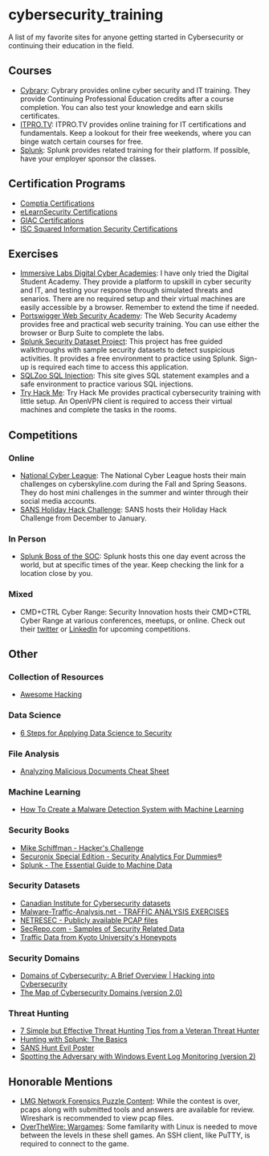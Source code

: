 # cybersecurity_training
A list of my favorite sites for anyone getting started in Cybersecurity or continuing their education in the field. 

## Courses
* [Cybrary](https://www.cybrary.it/): Cybrary provides online cyber security and IT training. They provide Continuing Professional Education credits after a course completion. You can also test your knowledge and earn skills certificates. 
* [ITPRO.TV](https://www.itpro.tv/): ITPRO.TV provides online training for IT certifications and fundamentals. Keep a lookout for their free weekends, where you can binge watch certain courses for free.
* [Splunk](https://www.splunk.com/en_us/training.html): Splunk provides related training for their platform. If possible, have your employer sponsor the classes. 

## Certification Programs
* [Comptia Certifications](https://certification.comptia.org/certifications)
* [eLearnSecurity Certifications](https://www.elearnsecurity.com/certification/)
* [GIAC Certifications](https://www.giac.org/)
* [ISC Squared Information Security Certifications](https://www.isc2.org/Certifications)

## Exercises
* [Immersive Labs Digital Cyber Academies](https://www.immersivelabs.com/digital-cyber-academies/): I have only tried the Digital Student Academy. They provide a platform to upskill in cyber security and IT, and testing your response through simulated threats and senarios. There are no required setup and their virtual machines are easily accessible by a browser. Remember to extend the time if needed. 
* [Portswigger Web Security Academy](https://portswigger.net/web-security): The Web Security Academy provides free and practical web security training. You can use either the browser or Burp Suite to complete the labs.  
* [Splunk Security Dataset Project](https://live.splunk.com/splunk-security-dataset-project): This project has free guided walkthroughs with sample security datasets to detect suspicious activities. It provides a free environment to practice using Splunk. Sign-up is required each time to access this application.
* [SQLZoo SQL Injection](https://zh.sqlzoo.net/hack/): This site gives SQL statement examples and a safe environment to practice various SQL injections.
* [Try Hack Me](https://www.tryhackme.com): Try Hack Me provides practical cybersecurity training with little setup. An OpenVPN client is required to access their virtual machines and complete the tasks in the rooms. 


## Competitions
### Online
* [National Cyber League](https://www.nationalcyberleague.org): The National Cyber League hosts their main challenges on cyberskyline.com during the Fall and Spring Seasons. They do host mini challenges in the summer and winter through their social media accounts. 
* [SANS Holiday Hack Challenge](https://www.holidayhackchallenge.com/past-challenges/): SANS hosts their Holiday Hack Challenge from December to January. 
### In Person
* [Splunk Boss of the SOC](https://www.splunk.com/en_us/about-us/events/bots.html): Splunk hosts this one day event across the world, but at specific times of the year. Keep checking the link for a location close by you.
### Mixed
* CMD+CTRL Cyber Range: Security Innovation hosts their CMD+CTRL Cyber Range at various conferences, meetups, or online. Check out their [twitter](https://twitter.com/SecInnovation) or [LinkedIn](https://www.linkedin.com/company/security-innovation/) for upcoming competitions. 

## Other
### Collection of Resources
* [Awesome Hacking](https://github.com/Hack-with-Github/Awesome-Hacking)
### Data Science
* [6 Steps for Applying Data Science to Security](https://www.darkreading.com/analytics/6-steps-for-applying-data-science-to-security/d/d-id/1331840)
### File Analysis
* [Analyzing Malicious Documents Cheat Sheet](https://zeltser.com/analyzing-malicious-documents/)
### Machine Learning
* [How To Create a Malware Detection System with Machine Learning](https://www.evilsocket.net/2019/05/22/How-to-create-a-Malware-detection-system-with-Machine-Learning/)
### Security Books
* [Mike Schiffman - Hacker's Challenge](http://index-of.co.uk/Hacking-Coleccion/Hacker's%20Challenge%20-%20Test%20Your%20Incident%20Response%20Skills%20Using%2020%20Scenarios.pdf)
* [Securonix Special Edition - Security Analytics For Dummies®](https://www.securonix.com/web/wp-content/uploads/2018/08/Security_Analytics_For_Dummies_Securonix_Special_Edition.pdf)
* [Splunk - The Essential Guide to Machine Data](https://www.singtel.com/content/dam/singtel/business/enterprise%20solutions/cyber-security/run-the-world/Splunk_The-essential-guide-to-machine-data.pdf)
### Security Datasets
* [Canadian Institute for Cybersecurity datasets](https://www.unb.ca/cic/datasets/index.html)
* [Malware-Traffic-Analysis.net - TRAFFIC ANALYSIS EXERCISES](http://malware-traffic-analysis.net/training-exercises.html)
* [NETRESEC - Publicly available PCAP files](https://www.netresec.com/?page=PcapFiles)
* [SecRepo.com - Samples of Security Related Data](http://www.secrepo.com/)
* [Traffic Data from Kyoto University's Honeypots](http://www.takakura.com/Kyoto_data/)
### Security Domains
* [Domains of Cybersecurity: A Brief Overview | Hacking into Cybersecurity](https://linuxacademy.com/blog/security/domains-of-cybersecurity-a-brief-overview-hacking-into-cybersecurity/)
* [The Map of Cybersecurity Domains (version 2.0)](https://www.linkedin.com/pulse/map-cybersecurity-domains-version-20-henry-jiang-ciso-cissp)
### Threat Hunting
* [7 Simple but Effective Threat Hunting Tips from a Veteran Threat Hunter](https://bricata.com/blog/threat-hunting-tips-cybersecurity/)
* [Hunting with Splunk: The Basics](https://www.splunk.com/blog/2017/07/06/hunting-with-splunk-the-basics.html)
* [SANS Hunt Evil Poster](https://digital-forensics.sans.org/media/SANS_Poster_2018_Hunt_Evil_FINAL.pdf)
* [Spotting the Adversary with Windows Event Log Monitoring (version 2)](https://apps.nsa.gov/iaarchive/library/reports/spotting-the-adversary-with-windows-event-log-monitoring.cfm)

## Honorable Mentions
* [LMG Network Forensics Puzzle Content](http://forensicscontest.com/puzzles): While the contest is over, pcaps along with submitted tools and answers are available for review. Wireshark is recommended to view pcap files. 
* [OverTheWire: Wargames](http://overthewire.org/wargames/): Some familarity with Linux is needed to move between the levels in these shell games. An SSH client, like PuTTY, is required to connect to the game. 
